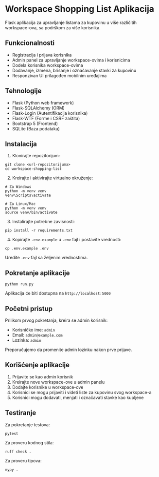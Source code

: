 # Workspace Shopping List Aplikacija

Flask aplikacija za upravljanje listama za kupovinu u više različitih workspace-ova, sa podrškom za više korisnika.

## Funkcionalnosti

- Registracija i prijava korisnika
- Admin panel za upravljanje workspace-ovima i korisnicima
- Dodela korisnika workspace-ovima
- Dodavanje, izmena, brisanje i označavanje stavki za kupovinu
- Responzivan UI prilagođen mobilnim uređajima

## Tehnologije

- Flask (Python web framework)
- Flask-SQLAlchemy (ORM)
- Flask-Login (Autentifikacija korisnika)
- Flask-WTF (Forme i CSRF zaštita)
- Bootstrap 5 (Frontend)
- SQLite (Baza podataka)

## Instalacija

1. Klonirajte repozitorijum:
```
git clone <url-repozitorijuma>
cd workspace-shopping-list
```

2. Kreirajte i aktivirajte virtualno okruženje:
```
# Za Windows
python -m venv venv
venv\Scripts\activate

# Za Linux/Mac
python -m venv venv
source venv/bin/activate
```

3. Instalirajte potrebne zavisnosti:
```
pip install -r requirements.txt
```

4. Kopirajte `.env.example` u `.env` fajl i postavite vrednosti:
```
cp .env.example .env
```
Uredite `.env` fajl sa željenim vrednostima.

## Pokretanje aplikacije

```
python run.py
```

Aplikacija će biti dostupna na `http://localhost:5000`

## Početni pristup

Prilikom prvog pokretanja, kreira se admin korisnik:
- Korisničko ime: `admin`
- Email: `admin@example.com`
- Lozinka: `admin`

Preporučujemo da promenite admin lozinku nakon prve prijave.

## Korišćenje aplikacije

1. Prijavite se kao admin korisnik
2. Kreirajte nove workspace-ove u admin panelu
3. Dodajte korisnike u workspace-ove
4. Korisnici se mogu prijaviti i videti liste za kupovinu svog workspace-a
5. Korisnici mogu dodavati, menjati i označavati stavke kao kupljene

## Testiranje

Za pokretanje testova:
```
pytest
```

Za proveru kodnog stila:
```
ruff check .
```

Za proveru tipova:
```
mypy .
```
